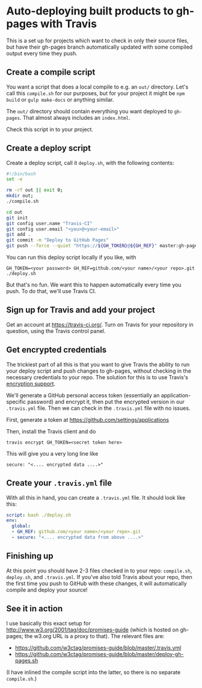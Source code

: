 # Auto-deploying built products to gh-pages with Travis

This is a set up for projects which want to check in only their source files, but have their gh-pages branch automatically updated with some compiled output every time they push.

## Create a compile script

You want a script that does a local compile to e.g. an `out/` directory. Let's call this `compile.sh` for our purposes, but for your project it might be `npm build` or `gulp make-docs` or anything similar.

The `out/` directory should contain everything you want deployed to `gh-pages`. That almost always includes an `index.html`.

Check this script in to your project.

## Create a deploy script

Create a deploy script, call it `deploy.sh`, with the following contents: 

```bash
#!/bin/bash
set -e

rm -rf out || exit 0;
mkdir out;
./compile.sh

cd out
git init
git config user.name "Travis-CI"
git config user.email "<you>@<your-email>"
git add .
git commit -m "Deploy to GitHub Pages"
git push --force --quiet "https://${GH_TOKEN}@${GH_REF}" master:gh-pages > /dev/null 2>&1
```

You can run this deploy script locally if you like, with

```
GH_TOKEN=<your password> GH_REF=github.com/<your name>/<your repo>.git ./deploy.sh
```

But that's no fun. We want this to happen automatically every time you push. To do that, we'll use Travis CI.

## Sign up for Travis and add your project

Get an account at https://travis-ci.org/. Turn on Travis for your repository in question, using the Travis control panel.

## Get encrypted credentials

The trickiest part of all this is that you want to give Travis the ability to run your deploy script and push changes to gh-pages, without checking in the necessary credentials to your repo. The solution for this is to use Travis's [encryption support](http://docs.travis-ci.com/user/encryption-keys/).

We'll generate a GitHub personal access token (essentially an application-specific password) and encrypt it, then put the encrypted version in our `.travis.yml` file. Then we can check in the `.travis.yml` file with no issues.

First, generate a token at https://github.com/settings/applications

Then, install the Travis client and do

```
travis encrypt GH_TOKEN=<secret token here>
```

This will give you a very long line like

```
secure: "<.... encrypted data ....>"
```

## Create your `.travis.yml` file

With all this in hand, you can create a `.travis.yml` file. It should look like this:

```yml
script: bash ./deploy.sh
env:
  global:
  - GH_REF: github.com/<your name>/<your repo>.git
  - secure: "<.... encrypted data from above ....>"
```

## Finishing up

At this point you should have 2-3 files checked in to your repo: `compile.sh`, `deploy.sh`, and `.travis.yml`. If you've also told Travis about your repo, then the first time you push to GitHub with these changes, it will automatically compile and deploy your source!

## See it in action

I use basically this exact setup for http://www.w3.org/2001/tag/doc/promises-guide (which is hosted on gh-pages; the w3.org URL is a proxy to that). The relevant files are:

- https://github.com/w3ctag/promises-guide/blob/master/.travis.yml
- https://github.com/w3ctag/promises-guide/blob/master/deploy-gh-pages.sh

(I have inlined the compile script into the latter, so there is no separate `compile.sh`.)